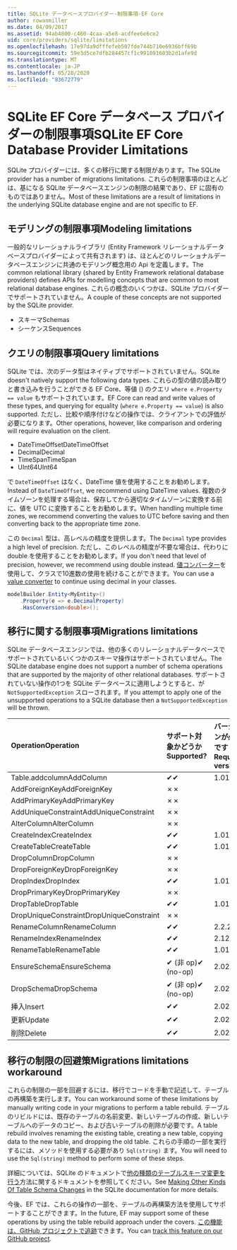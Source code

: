 ```yaml
---
title: SQLite データベースプロバイダー-制限事項-EF Core
author: rowanmiller
ms.date: 04/09/2017
ms.assetid: 94ab4800-c460-4caa-a5e8-acdfee6e6ce2
uid: core/providers/sqlite/limitations
ms.openlocfilehash: 17e97da9dfffefeb507fde744b710e6936bff69b
ms.sourcegitcommit: 59e3d5ce7dfb284457cf1c991091683b2d1afe9d
ms.translationtype: MT
ms.contentlocale: ja-JP
ms.lasthandoff: 05/20/2020
ms.locfileid: "83672779"
---
```

# <a name="sqlite-ef-core-database-provider-limitations"></a><span data-ttu-id="062be-102">SQLite EF Core データベース プロバイダーの制限事項</span><span class="sxs-lookup"><span data-stu-id="062be-102">SQLite EF Core Database Provider Limitations</span></span>

<span data-ttu-id="062be-103">SQLite プロバイダーには、多くの移行に関する制限があります。</span><span class="sxs-lookup"><span data-stu-id="062be-103">The SQLite provider has a number of migrations limitations.</span></span> <span data-ttu-id="062be-104">これらの制限事項のほとんどは、基になる SQLite データベースエンジンの制限の結果であり、EF に固有のものではありません。</span><span class="sxs-lookup"><span data-stu-id="062be-104">Most of these limitations are a result of limitations in the underlying SQLite database engine and are not specific to EF.</span></span>

## <a name="modeling-limitations"></a><span data-ttu-id="062be-105">モデリングの制限事項</span><span class="sxs-lookup"><span data-stu-id="062be-105">Modeling limitations</span></span>

<span data-ttu-id="062be-106">一般的なリレーショナルライブラリ (Entity Framework リレーショナルデータベースプロバイダーによって共有されます) は、ほとんどのリレーショナルデータベースエンジンに共通のモデリング概念用の Api を定義します。</span><span class="sxs-lookup"><span data-stu-id="062be-106">The common relational library (shared by Entity Framework relational database providers) defines APIs for modelling concepts that are common to most relational database engines.</span></span> <span data-ttu-id="062be-107">これらの概念のいくつかは、SQLite プロバイダーでサポートされていません。</span><span class="sxs-lookup"><span data-stu-id="062be-107">A couple of these concepts are not supported by the SQLite provider.</span></span>

* <span data-ttu-id="062be-108">スキーマ</span><span class="sxs-lookup"><span data-stu-id="062be-108">Schemas</span></span>
* <span data-ttu-id="062be-109">シーケンス</span><span class="sxs-lookup"><span data-stu-id="062be-109">Sequences</span></span>

## <a name="query-limitations"></a><span data-ttu-id="062be-110">クエリの制限事項</span><span class="sxs-lookup"><span data-stu-id="062be-110">Query limitations</span></span>

<span data-ttu-id="062be-111">SQLite では、次のデータ型はネイティブでサポートされていません。</span><span class="sxs-lookup"><span data-stu-id="062be-111">SQLite doesn't natively support the following data types.</span></span> <span data-ttu-id="062be-112">これらの型の値の読み取りと書き込みを行うことができる EF Core、等値 () のクエリ `where e.Property == value` もサポートされています。</span><span class="sxs-lookup"><span data-stu-id="062be-112">EF Core can read and write values of these types, and querying for equality (`where e.Property == value`) is also supported.</span></span> <span data-ttu-id="062be-113">ただし、比較や順序付けなどの操作では、クライアントでの評価が必要になります。</span><span class="sxs-lookup"><span data-stu-id="062be-113">Other operations, however, like comparison and ordering will require evaluation on the client.</span></span>

* <span data-ttu-id="062be-114">DateTimeOffset</span><span class="sxs-lookup"><span data-stu-id="062be-114">DateTimeOffset</span></span>
* <span data-ttu-id="062be-115">Decimal</span><span class="sxs-lookup"><span data-stu-id="062be-115">Decimal</span></span>
* <span data-ttu-id="062be-116">TimeSpan</span><span class="sxs-lookup"><span data-stu-id="062be-116">TimeSpan</span></span>
* <span data-ttu-id="062be-117">UInt64</span><span class="sxs-lookup"><span data-stu-id="062be-117">UInt64</span></span>

<span data-ttu-id="062be-118">で `DateTimeOffset` はなく、DateTime 値を使用することをお勧めします。</span><span class="sxs-lookup"><span data-stu-id="062be-118">Instead of `DateTimeOffset`, we recommend using DateTime values.</span></span> <span data-ttu-id="062be-119">複数のタイムゾーンを処理する場合は、保存してから適切なタイムゾーンに変換する前に、値を UTC に変換することをお勧めします。</span><span class="sxs-lookup"><span data-stu-id="062be-119">When handling multiple time zones, we recommend converting the values to UTC before saving and then converting back to the appropriate time zone.</span></span>

<span data-ttu-id="062be-120">この `Decimal` 型は、高レベルの精度を提供します。</span><span class="sxs-lookup"><span data-stu-id="062be-120">The `Decimal` type provides a high level of precision.</span></span> <span data-ttu-id="062be-121">ただし、このレベルの精度が不要な場合は、代わりに double を使用することをお勧めします。</span><span class="sxs-lookup"><span data-stu-id="062be-121">If you don't need that level of precision, however, we recommend using double instead.</span></span> <span data-ttu-id="062be-122">[値コンバーター](../../modeling/value-conversions.md)を使用して、クラスで10進数の使用を続けることができます。</span><span class="sxs-lookup"><span data-stu-id="062be-122">You can use a [value converter](../../modeling/value-conversions.md) to continue using decimal in your classes.</span></span>

``` csharp
modelBuilder.Entity<MyEntity>()
    .Property(e => e.DecimalProperty)
    .HasConversion<double>();
```

## <a name="migrations-limitations"></a><span data-ttu-id="062be-123">移行に関する制限事項</span><span class="sxs-lookup"><span data-stu-id="062be-123">Migrations limitations</span></span>

<span data-ttu-id="062be-124">SQLite データベースエンジンでは、他の多くのリレーショナルデータベースでサポートされているいくつかのスキーマ操作はサポートされていません。</span><span class="sxs-lookup"><span data-stu-id="062be-124">The SQLite database engine does not support a number of schema operations that are supported by the majority of other relational databases.</span></span> <span data-ttu-id="062be-125">サポートされていない操作の1つを SQLite データベースに適用しようとすると、が `NotSupportedException` スローされます。</span><span class="sxs-lookup"><span data-stu-id="062be-125">If you attempt to apply one of the unsupported operations to a SQLite database then a `NotSupportedException` will be thrown.</span></span>

| <span data-ttu-id="062be-126">Operation</span><span class="sxs-lookup"><span data-stu-id="062be-126">Operation</span></span>            | <span data-ttu-id="062be-127">サポート対象かどうか</span><span class="sxs-lookup"><span data-stu-id="062be-127">Supported?</span></span> | <span data-ttu-id="062be-128">バージョンが必要です</span><span class="sxs-lookup"><span data-stu-id="062be-128">Requires version</span></span> |
|:---------------------|:-----------|:-----------------|
| <span data-ttu-id="062be-129">Table.addcolumn</span><span class="sxs-lookup"><span data-stu-id="062be-129">AddColumn</span></span>            | <span data-ttu-id="062be-130">✔</span><span class="sxs-lookup"><span data-stu-id="062be-130">✔</span></span>          | <span data-ttu-id="062be-131">1.0</span><span class="sxs-lookup"><span data-stu-id="062be-131">1.0</span></span>              |
| <span data-ttu-id="062be-132">AddForeignKey</span><span class="sxs-lookup"><span data-stu-id="062be-132">AddForeignKey</span></span>        | <span data-ttu-id="062be-133">✗</span><span class="sxs-lookup"><span data-stu-id="062be-133">✗</span></span>          |                  |
| <span data-ttu-id="062be-134">AddPrimaryKey</span><span class="sxs-lookup"><span data-stu-id="062be-134">AddPrimaryKey</span></span>        | <span data-ttu-id="062be-135">✗</span><span class="sxs-lookup"><span data-stu-id="062be-135">✗</span></span>          |                  |
| <span data-ttu-id="062be-136">AddUniqueConstraint</span><span class="sxs-lookup"><span data-stu-id="062be-136">AddUniqueConstraint</span></span>  | <span data-ttu-id="062be-137">✗</span><span class="sxs-lookup"><span data-stu-id="062be-137">✗</span></span>          |                  |
| <span data-ttu-id="062be-138">AlterColumn</span><span class="sxs-lookup"><span data-stu-id="062be-138">AlterColumn</span></span>          | <span data-ttu-id="062be-139">✗</span><span class="sxs-lookup"><span data-stu-id="062be-139">✗</span></span>          |                  |
| <span data-ttu-id="062be-140">CreateIndex</span><span class="sxs-lookup"><span data-stu-id="062be-140">CreateIndex</span></span>          | <span data-ttu-id="062be-141">✔</span><span class="sxs-lookup"><span data-stu-id="062be-141">✔</span></span>          | <span data-ttu-id="062be-142">1.0</span><span class="sxs-lookup"><span data-stu-id="062be-142">1.0</span></span>              |
| <span data-ttu-id="062be-143">CreateTable</span><span class="sxs-lookup"><span data-stu-id="062be-143">CreateTable</span></span>          | <span data-ttu-id="062be-144">✔</span><span class="sxs-lookup"><span data-stu-id="062be-144">✔</span></span>          | <span data-ttu-id="062be-145">1.0</span><span class="sxs-lookup"><span data-stu-id="062be-145">1.0</span></span>              |
| <span data-ttu-id="062be-146">DropColumn</span><span class="sxs-lookup"><span data-stu-id="062be-146">DropColumn</span></span>           | <span data-ttu-id="062be-147">✗</span><span class="sxs-lookup"><span data-stu-id="062be-147">✗</span></span>          |                  |
| <span data-ttu-id="062be-148">DropForeignKey</span><span class="sxs-lookup"><span data-stu-id="062be-148">DropForeignKey</span></span>       | <span data-ttu-id="062be-149">✗</span><span class="sxs-lookup"><span data-stu-id="062be-149">✗</span></span>          |                  |
| <span data-ttu-id="062be-150">DropIndex</span><span class="sxs-lookup"><span data-stu-id="062be-150">DropIndex</span></span>            | <span data-ttu-id="062be-151">✔</span><span class="sxs-lookup"><span data-stu-id="062be-151">✔</span></span>          | <span data-ttu-id="062be-152">1.0</span><span class="sxs-lookup"><span data-stu-id="062be-152">1.0</span></span>              |
| <span data-ttu-id="062be-153">DropPrimaryKey</span><span class="sxs-lookup"><span data-stu-id="062be-153">DropPrimaryKey</span></span>       | <span data-ttu-id="062be-154">✗</span><span class="sxs-lookup"><span data-stu-id="062be-154">✗</span></span>          |                  |
| <span data-ttu-id="062be-155">DropTable</span><span class="sxs-lookup"><span data-stu-id="062be-155">DropTable</span></span>            | <span data-ttu-id="062be-156">✔</span><span class="sxs-lookup"><span data-stu-id="062be-156">✔</span></span>          | <span data-ttu-id="062be-157">1.0</span><span class="sxs-lookup"><span data-stu-id="062be-157">1.0</span></span>              |
| <span data-ttu-id="062be-158">DropUniqueConstraint</span><span class="sxs-lookup"><span data-stu-id="062be-158">DropUniqueConstraint</span></span> | <span data-ttu-id="062be-159">✗</span><span class="sxs-lookup"><span data-stu-id="062be-159">✗</span></span>          |                  |
| <span data-ttu-id="062be-160">RenameColumn</span><span class="sxs-lookup"><span data-stu-id="062be-160">RenameColumn</span></span>         | <span data-ttu-id="062be-161">✔</span><span class="sxs-lookup"><span data-stu-id="062be-161">✔</span></span>          | <span data-ttu-id="062be-162">2.2.2</span><span class="sxs-lookup"><span data-stu-id="062be-162">2.2.2</span></span>            |
| <span data-ttu-id="062be-163">RenameIndex</span><span class="sxs-lookup"><span data-stu-id="062be-163">RenameIndex</span></span>          | <span data-ttu-id="062be-164">✔</span><span class="sxs-lookup"><span data-stu-id="062be-164">✔</span></span>          | <span data-ttu-id="062be-165">2.1</span><span class="sxs-lookup"><span data-stu-id="062be-165">2.1</span></span>              |
| <span data-ttu-id="062be-166">RenameTable</span><span class="sxs-lookup"><span data-stu-id="062be-166">RenameTable</span></span>          | <span data-ttu-id="062be-167">✔</span><span class="sxs-lookup"><span data-stu-id="062be-167">✔</span></span>          | <span data-ttu-id="062be-168">1.0</span><span class="sxs-lookup"><span data-stu-id="062be-168">1.0</span></span>              |
| <span data-ttu-id="062be-169">EnsureSchema</span><span class="sxs-lookup"><span data-stu-id="062be-169">EnsureSchema</span></span>         | <span data-ttu-id="062be-170">✔ (非 op)</span><span class="sxs-lookup"><span data-stu-id="062be-170">✔ (no-op)</span></span>  | <span data-ttu-id="062be-171">2.0</span><span class="sxs-lookup"><span data-stu-id="062be-171">2.0</span></span>              |
| <span data-ttu-id="062be-172">DropSchema</span><span class="sxs-lookup"><span data-stu-id="062be-172">DropSchema</span></span>           | <span data-ttu-id="062be-173">✔ (非 op)</span><span class="sxs-lookup"><span data-stu-id="062be-173">✔ (no-op)</span></span>  | <span data-ttu-id="062be-174">2.0</span><span class="sxs-lookup"><span data-stu-id="062be-174">2.0</span></span>              |
| <span data-ttu-id="062be-175">挿入</span><span class="sxs-lookup"><span data-stu-id="062be-175">Insert</span></span>               | <span data-ttu-id="062be-176">✔</span><span class="sxs-lookup"><span data-stu-id="062be-176">✔</span></span>          | <span data-ttu-id="062be-177">2.0</span><span class="sxs-lookup"><span data-stu-id="062be-177">2.0</span></span>              |
| <span data-ttu-id="062be-178">更新</span><span class="sxs-lookup"><span data-stu-id="062be-178">Update</span></span>               | <span data-ttu-id="062be-179">✔</span><span class="sxs-lookup"><span data-stu-id="062be-179">✔</span></span>          | <span data-ttu-id="062be-180">2.0</span><span class="sxs-lookup"><span data-stu-id="062be-180">2.0</span></span>              |
| <span data-ttu-id="062be-181">削除</span><span class="sxs-lookup"><span data-stu-id="062be-181">Delete</span></span>               | <span data-ttu-id="062be-182">✔</span><span class="sxs-lookup"><span data-stu-id="062be-182">✔</span></span>          | <span data-ttu-id="062be-183">2.0</span><span class="sxs-lookup"><span data-stu-id="062be-183">2.0</span></span>              |

## <a name="migrations-limitations-workaround"></a><span data-ttu-id="062be-184">移行の制限の回避策</span><span class="sxs-lookup"><span data-stu-id="062be-184">Migrations limitations workaround</span></span>

<span data-ttu-id="062be-185">これらの制限の一部を回避するには、移行でコードを手動で記述して、テーブルの再構築を実行します。</span><span class="sxs-lookup"><span data-stu-id="062be-185">You can workaround some of these limitations by manually writing code in your migrations to perform a table rebuild.</span></span> <span data-ttu-id="062be-186">テーブルのリビルドには、既存のテーブルの名前変更、新しいテーブルの作成、新しいテーブルへのデータのコピー、および古いテーブルの削除が必要です。</span><span class="sxs-lookup"><span data-stu-id="062be-186">A table rebuild involves renaming the existing table, creating a new table, copying data to the new table, and dropping the old table.</span></span> <span data-ttu-id="062be-187">これらの手順の一部を実行するには、メソッドを使用する必要があり `Sql(string)` ます。</span><span class="sxs-lookup"><span data-stu-id="062be-187">You will need to use the `Sql(string)` method to perform some of these steps.</span></span>

<span data-ttu-id="062be-188">詳細については、SQLite のドキュメントで[他の種類のテーブルスキーマ変更を行う](https://sqlite.org/lang_altertable.html#otheralter)方法に関するドキュメントを参照してください。</span><span class="sxs-lookup"><span data-stu-id="062be-188">See [Making Other Kinds Of Table Schema Changes](https://sqlite.org/lang_altertable.html#otheralter) in the SQLite documentation for more details.</span></span>

<span data-ttu-id="062be-189">今後、EF では、これらの操作の一部を、テーブルの再構築方法を使用してサポートすることができます。</span><span class="sxs-lookup"><span data-stu-id="062be-189">In the future, EF may support some of these operations by using the table rebuild approach under the covers.</span></span> <span data-ttu-id="062be-190">[この機能は、GitHub プロジェクトで追跡](https://github.com/aspnet/EntityFrameworkCore/issues/329)できます。</span><span class="sxs-lookup"><span data-stu-id="062be-190">You can [track this feature on our GitHub project](https://github.com/aspnet/EntityFrameworkCore/issues/329).</span></span>
